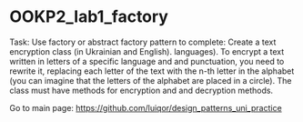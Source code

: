 # OOKP2_lab1_factory
Task:
Use factory or abstract factory pattern to complete:
Create a text encryption class (in Ukrainian and English).
languages). To encrypt a text written in letters of a specific language and
and punctuation, you need to rewrite it, replacing each letter of the text
with the n-th letter in the alphabet (you can imagine that the letters of the alphabet
are placed in a circle). The class must have methods for encryption and
and decryption methods.

Go to main page: https://github.com/luiqor/design_patterns_uni_practice
